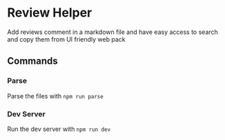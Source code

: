 # Review Helper

Add reviews comment in a markdown file
and have easy access to search and copy them from UI friendly web pack

## Commands

### Parse
Parse the files with `npm run parse`

### Dev Server
Run the dev server with `npm run dev`


